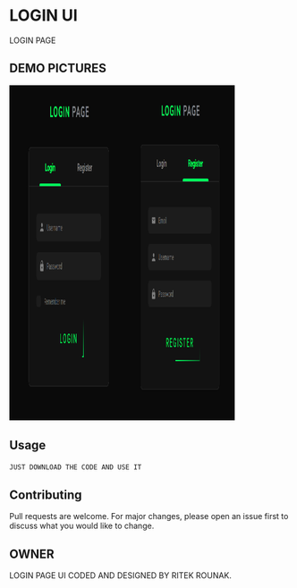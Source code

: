 # LOGIN UI

LOGIN PAGE

## DEMO PICTURES
<img src='https://raw.githubusercontent.com/RITEKROUNAK/LOGIN_UI/main/demo/login_screen.png?token=APIUTEMC5QTSWS6Z72NU2RK7X72X4' align="left" width="40%" height="600">
<img src='https://raw.githubusercontent.com/RITEKROUNAK/LOGIN_UI/main/demo/register_screen.png?token=APIUTEIESXKNWBMBFUELZCC7X73BO' width="40%" height="600">

## Usage

```PYTHON
JUST DOWNLOAD THE CODE AND USE IT

```

## Contributing
Pull requests are welcome. For major changes, please open an issue first to discuss what you would like to change.

## OWNER
LOGIN PAGE UI
CODED AND DESIGNED BY RITEK ROUNAK.
